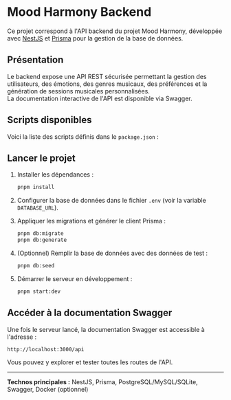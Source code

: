 # Mood Harmony Backend

Ce projet correspond à l'API backend du projet Mood Harmony, développée avec [NestJS](https://nestjs.com/) et [Prisma](https://www.prisma.io/) pour la gestion de la base de données.

## Présentation

Le backend expose une API REST sécurisée permettant la gestion des utilisateurs, des émotions, des genres musicaux, des préférences et la génération de sessions musicales personnalisées.  
La documentation interactive de l'API est disponible via Swagger.

## Scripts disponibles

Voici la liste des scripts définis dans le `package.json` :

## Lancer le projet

1. Installer les dépendances :

   ```bash
   pnpm install
   ```

2. Configurer la base de données dans le fichier `.env` (voir la variable `DATABASE_URL`).

3. Appliquer les migrations et générer le client Prisma :

   ```bash
   pnpm db:migrate
   pnpm db:generate
   ```

4. (Optionnel) Remplir la base de données avec des données de test :

   ```bash
   pnpm db:seed
   ```

5. Démarrer le serveur en développement :

   ```bash
   pnpm start:dev
   ```

## Accéder à la documentation Swagger

Une fois le serveur lancé, la documentation Swagger est accessible à l'adresse :

```
http://localhost:3000/api
```

Vous pouvez y explorer et tester toutes les routes de l'API.

---

**Technos principales :** NestJS, Prisma, PostgreSQL/MySQL/SQLite, Swagger, Docker (optionnel)
